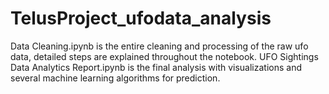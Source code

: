 # TelusProject_ufodata_analysis
Data Cleaning.ipynb is the entire cleaning and processing of the raw ufo data, detailed steps are explained throughout the notebook.
UFO Sightings Data Analytics Report.ipynb is the final analysis with visualizations and several machine learning algorithms for prediction.
